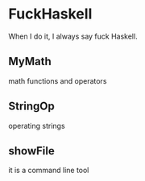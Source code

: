 # FuckHaskell
When I do it, I always say fuck Haskell.


## MyMath

math functions and operators

## StringOp

operating strings


## showFile

it is a command line tool
